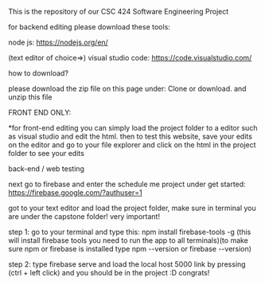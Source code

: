 This is the repository of our CSC 424 Software Engineering Project 

for backend editing please download these tools: 

node js: https://nodejs.org/en/


(text editor of choice=>) visual studio code: https://code.visualstudio.com/

how to download?

please download the zip file on this page under: Clone or download.
and unzip this file

FRONT END ONLY:

*for front-end editing you can simply load the project folder to a editor such as visual studio and edit the html. then to test this website, save your edits on the editor and go to your file explorer and click on the html in the project folder to see your edits


back-end / web testing


next go to firebase and enter the schedule me project under get started: https://firebase.google.com/?authuser=1

got to your text editor and load the project folder, make sure in terminal you are under the capstone folder! very important!

step 1: go to your terminal and type this: npm install firebase-tools -g (this will install firebase tools you need to run the app to all terminals)(to make sure npm or firebase is installed type npm --version    or  firebase --version)

step 2: type firebase serve and load the local host 5000 link by pressing (ctrl + left click) and you should be in the project :D congrats! 







